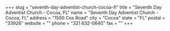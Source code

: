 +++
slug = "seventh-day-adventist-church-cocoa-fl"
title = "Seventh Day Adventist Church - Cocoa, FL"
name = "Seventh Day Adventist Church - Cocoa, FL"
address = "1500 Cox Road"
city = "Cocoa"
state = "FL"
postal = "33926"
website = ""
phone = "321 632-0640"
fax = ""
+++
